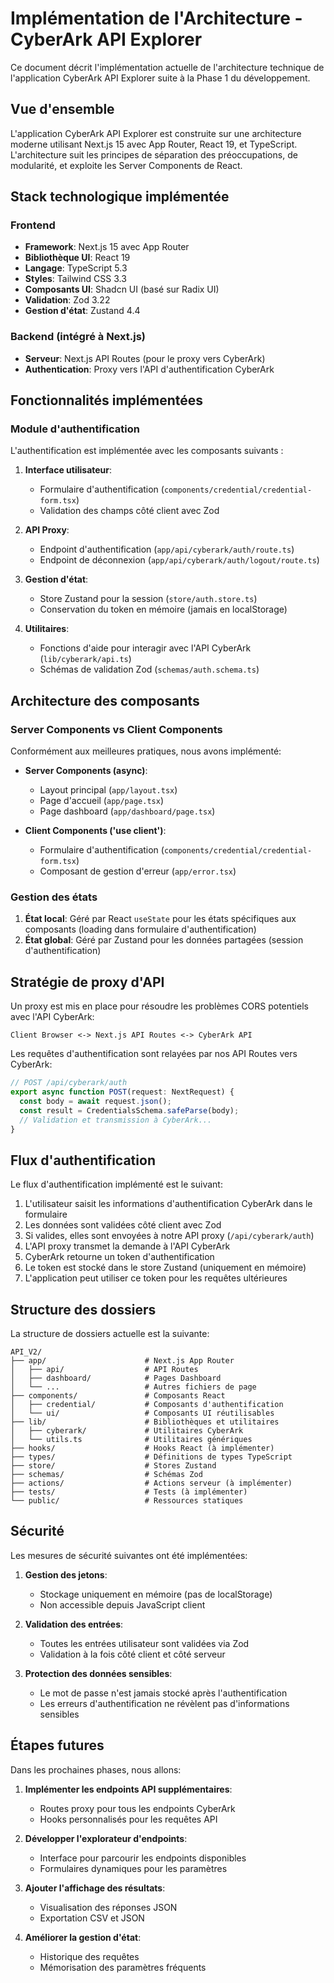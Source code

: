 # Implémentation de l'Architecture - CyberArk API Explorer

Ce document décrit l'implémentation actuelle de l'architecture technique de l'application CyberArk API Explorer suite à la Phase 1 du développement.

## Vue d'ensemble

L'application CyberArk API Explorer est construite sur une architecture moderne utilisant Next.js 15 avec App Router, React 19, et TypeScript. L'architecture suit les principes de séparation des préoccupations, de modularité, et exploite les Server Components de React.

## Stack technologique implémentée

### Frontend

- **Framework**: Next.js 15 avec App Router
- **Bibliothèque UI**: React 19
- **Langage**: TypeScript 5.3
- **Styles**: Tailwind CSS 3.3
- **Composants UI**: Shadcn UI (basé sur Radix UI)
- **Validation**: Zod 3.22
- **Gestion d'état**: Zustand 4.4

### Backend (intégré à Next.js)

- **Serveur**: Next.js API Routes (pour le proxy vers CyberArk)
- **Authentication**: Proxy vers l'API d'authentification CyberArk

## Fonctionnalités implémentées

### Module d'authentification

L'authentification est implémentée avec les composants suivants :

1. **Interface utilisateur**:
   - Formulaire d'authentification (`components/credential/credential-form.tsx`)
   - Validation des champs côté client avec Zod

2. **API Proxy**:
   - Endpoint d'authentification (`app/api/cyberark/auth/route.ts`)
   - Endpoint de déconnexion (`app/api/cyberark/auth/logout/route.ts`)

3. **Gestion d'état**:
   - Store Zustand pour la session (`store/auth.store.ts`)
   - Conservation du token en mémoire (jamais en localStorage)

4. **Utilitaires**:
   - Fonctions d'aide pour interagir avec l'API CyberArk (`lib/cyberark/api.ts`)
   - Schémas de validation Zod (`schemas/auth.schema.ts`)

## Architecture des composants

### Server Components vs Client Components

Conformément aux meilleures pratiques, nous avons implémenté:

- **Server Components (async)**: 
  - Layout principal (`app/layout.tsx`)
  - Page d'accueil (`app/page.tsx`)
  - Page dashboard (`app/dashboard/page.tsx`)

- **Client Components ('use client')**: 
  - Formulaire d'authentification (`components/credential/credential-form.tsx`)
  - Composant de gestion d'erreur (`app/error.tsx`)

### Gestion des états

1. **État local**: Géré par React `useState` pour les états spécifiques aux composants (loading dans formulaire d'authentification)
2. **État global**: Géré par Zustand pour les données partagées (session d'authentification)

## Stratégie de proxy d'API

Un proxy est mis en place pour résoudre les problèmes CORS potentiels avec l'API CyberArk:

```
Client Browser <-> Next.js API Routes <-> CyberArk API
```

Les requêtes d'authentification sont relayées par nos API Routes vers CyberArk:

```typescript
// POST /api/cyberark/auth
export async function POST(request: NextRequest) {
  const body = await request.json();
  const result = CredentialsSchema.safeParse(body);
  // Validation et transmission à CyberArk...
}
```

## Flux d'authentification

Le flux d'authentification implémenté est le suivant:

1. L'utilisateur saisit les informations d'authentification CyberArk dans le formulaire
2. Les données sont validées côté client avec Zod
3. Si valides, elles sont envoyées à notre API proxy (`/api/cyberark/auth`)
4. L'API proxy transmet la demande à l'API CyberArk
5. CyberArk retourne un token d'authentification
6. Le token est stocké dans le store Zustand (uniquement en mémoire)
7. L'application peut utiliser ce token pour les requêtes ultérieures

## Structure des dossiers

La structure de dossiers actuelle est la suivante:

```
API_V2/
├── app/                      # Next.js App Router
│   ├── api/                  # API Routes
│   ├── dashboard/            # Pages Dashboard
│   └── ...                   # Autres fichiers de page
├── components/               # Composants React
│   ├── credential/           # Composants d'authentification
│   └── ui/                   # Composants UI réutilisables
├── lib/                      # Bibliothèques et utilitaires
│   ├── cyberark/             # Utilitaires CyberArk
│   └── utils.ts              # Utilitaires génériques
├── hooks/                    # Hooks React (à implémenter)
├── types/                    # Définitions de types TypeScript
├── store/                    # Stores Zustand
├── schemas/                  # Schémas Zod
├── actions/                  # Actions serveur (à implémenter)
├── tests/                    # Tests (à implémenter)
└── public/                   # Ressources statiques
```

## Sécurité

Les mesures de sécurité suivantes ont été implémentées:

1. **Gestion des jetons**: 
   - Stockage uniquement en mémoire (pas de localStorage)
   - Non accessible depuis JavaScript client

2. **Validation des entrées**:
   - Toutes les entrées utilisateur sont validées via Zod
   - Validation à la fois côté client et côté serveur

3. **Protection des données sensibles**:
   - Le mot de passe n'est jamais stocké après l'authentification
   - Les erreurs d'authentification ne révèlent pas d'informations sensibles

## Étapes futures

Dans les prochaines phases, nous allons:

1. **Implémenter les endpoints API supplémentaires**:
   - Routes proxy pour tous les endpoints CyberArk
   - Hooks personnalisés pour les requêtes API

2. **Développer l'explorateur d'endpoints**:
   - Interface pour parcourir les endpoints disponibles
   - Formulaires dynamiques pour les paramètres

3. **Ajouter l'affichage des résultats**:
   - Visualisation des réponses JSON
   - Exportation CSV et JSON

4. **Améliorer la gestion d'état**:
   - Historique des requêtes
   - Mémorisation des paramètres fréquents
